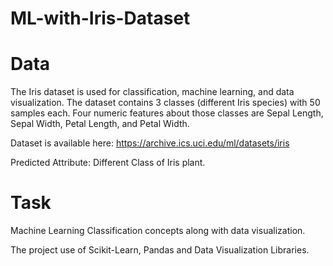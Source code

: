 # ML-with-Iris-Dataset

# Data
The Iris dataset is used for classification, machine learning, and data visualization.
The dataset contains 3 classes (different Iris species) with 50 samples each.
Four numeric features about those classes are Sepal Length, Sepal Width, Petal Length, and Petal Width.

Dataset is available here: https://archive.ics.uci.edu/ml/datasets/iris

Predicted Attribute: Different Class of Iris plant.

# Task
Machine Learning Classification concepts along with data visualization. 

The project use of Scikit-Learn, Pandas and Data Visualization Libraries.
